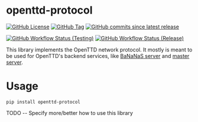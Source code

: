 # openttd-protocol

[![GitHub License](https://img.shields.io/github/license/OpenTTD/py-protocol)](https://github.com/OpenTTD/py-protocol/blob/main/LICENSE)
[![GitHub Tag](https://img.shields.io/github/v/tag/OpenTTD/py-protocol?include_prereleases&label=stable)](https://github.com/OpenTTD/py-protocol/releases)
[![GitHub commits since latest release](https://img.shields.io/github/commits-since/OpenTTD/py-protocol/latest/main)](https://github.com/OpenTTD/py-protocol/commits/main)

[![GitHub Workflow Status (Testing)](https://img.shields.io/github/workflow/status/OpenTTD/py-protocol/Testing/main?label=main)](https://github.com/OpenTTD/py-protocol/actions?query=workflow%3ATesting)
[![GitHub Workflow Status (Release)](https://img.shields.io/github/workflow/status/OpenTTD/py-protocol/Release?label=release)](https://github.com/OpenTTD/py-protocol/actions?query=workflow%3A%22Release%22)

This library implements the OpenTTD network protocol.
It mostly is meant to be used for OpenTTD's backend services, like [BaNaNaS server](https://github.com/OpenTTD/bananas-server) and [master server](https://github.com/OpenTTD/master-server).

# Usage

`pip install openttd-protocol`

TODO -- Specify more/better how to use this library
